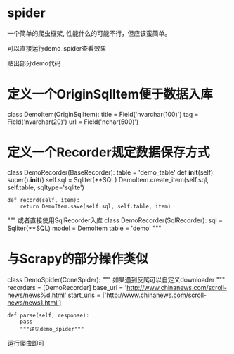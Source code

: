 # spider
一个简单的爬虫框架, 性能什么的可能不行，但应该蛮简单。

可以直接运行demo_spider查看效果


贴出部分demo代码

# 定义一个OriginSqlItem便于数据入库
class DemoItem(OriginSqlItem):
    title = Field('nvarchar(100)')
    tag = Field('nvarchar(20)')
    url = Field('nchar(500)')

# 定义一个Recorder规定数据保存方式
class DemoRecorder(BaseRecorder):
    table = 'demo_table'
    def __init__(self):
        super().__init__()
        self.sql = Sqliter(**SQL)
        DemoItem.create_item(self.sql, self.table, sqltype='sqlite')

    def record(self, item):
        return DemoItem.save(self.sql, self.table, item)

"""
    或者直接使用SqlRecorder入库
    class DemoRecorder(SqlRecorder):
        sql = Sqliter(**SQL)
        model = DemoItem
        table = 'demo'
"""

# 与Scrapy的部分操作类似
class DemoSpider(ConeSpider):
    """
        如果遇到反爬可以自定义downloader
    """
    recorders = [DemoRecorder]
    base_url = 'http://www.chinanews.com/scroll-news/news%d.html'
    start_urls = ['http://www.chinanews.com/scroll-news/news1.html']

    def parse(self, response):
        pass
        """详见demo_spider"""


运行爬虫即可
